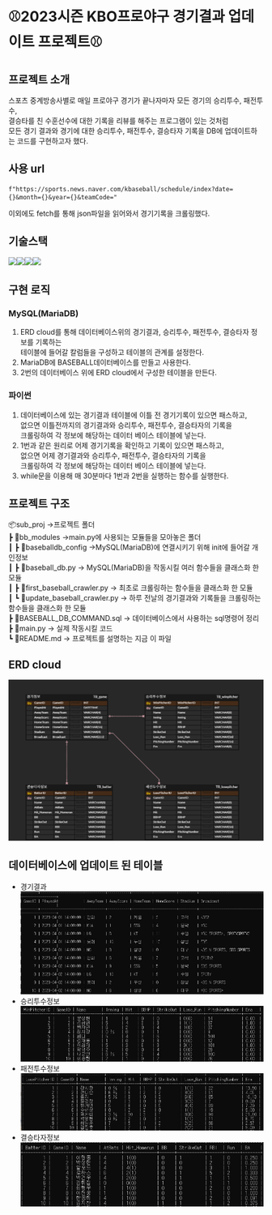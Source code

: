 #  :baseball:2023시즌 KBO프로야구 경기결과 업데이트 프로젝트:baseball:

## 프로젝트 소개
스포츠 중계방송사별로 매일 프로야구 경기가 끝나자마자 모든 경기의 승리투수, 패전투수,   
결승타를 친 수훈선수에 대한 기록을 리뷰를 해주는 프로그램이 있는 것처럼   
모든 경기 결과와 경기에 대한 승리투수, 패전투수, 결승타자 기록을 DB에 업데이트하는 코드를 구현하고자 했다.  

## 사용 url
```
f"https://sports.news.naver.com/kbaseball/schedule/index?date={}&month={}&year={}&teamCode="

```
이외에도 fetch를 통해 json파일을 읽어와서 경기기록을 크롤링했다.

## 기술스택
<img src="https://img.shields.io/badge/python-3776AB?style=for-the-badge&logo=python&logoColor=white"><img src="https://img.shields.io/badge/mariaDB-003545?style=for-the-badge&logo=mariaDB&logoColor=white"><img src="https://img.shields.io/badge/mysql-4479A1?style=for-the-badge&logo=mysql&logoColor=white"><img src="https://img.shields.io/badge/github-181717?style=for-the-badge&logo=github&logoColor=white"> 

## 구현 로직
### MySQL(MariaDB)
1. ERD cloud를 통해 데이터베이스위의 경기결과, 승리투수, 패전투수, 결승타자 정보를 기록하는  
테이블에 들어갈 칼럼들을 구성하고 테이블의 관계를 설정한다.  
2. MariaDB에 BASEBALL데이터베이스를 만들고 사용한다.  
3. 2번의 데이터베이스 위에 ERD cloud에서 구성한 테이블을 만든다.   
### 파이썬
1. 데이터베이스에 있는 경기결과 테이블에 이틀 전 경기기록이 있으면 패스하고,  
없으면 이틀전까지의 경기결과와 승리투수, 패전투수, 결승타자의 기록을   
크롤링하여 각 정보에 해당하는 데이터 베이스 테이블에 넣는다.  
2. 1번과 같은 원리로 어제 경기기록을 확인하고 기록이 있으면 패스하고,  
없으면 어제 경기결과와 승리투수, 패전투수, 결승타자의 기록을   
크롤링하여 각 정보에 해당하는 데이터 베이스 테이블에 넣는다.  
3. while문을 이용해 매 30분마다 1번과 2번을 실행하는 함수를 실행한다.  

## 프로젝트 구조
📦sub_proj ->프로젝트 폴더  
 ┣ 📂bb_modules ->main.py에 사용되는 모듈들을 모아놓은 폴더  
 ┃ ┣ 📜baseballdb_config ->MySQL(MariaDB)에 연결시키기 위해 init에 들어갈 개인정보  
 ┃ ┣ 📜baseball_db.py -> MySQL(MariaDB)을 작동시킬 여러 함수들을 클래스화 한 모듈  
 ┃ ┣ 📜first_baseball_crawler.py -> 최초로 크롤링하는 함수들을 클래스화 한 모듈  
 ┃ ┗ 📜update_baseball_crawler.py -> 하루 전날의 경기결과와 기록들을 크롤링하는 함수들을 클래스화 한 모듈  
 ┣ 📜BASEBALL_DB_COMMAND.sql -> 데이터베이스에서 사용하는 sql명령어 정리  
 ┣ 📜main.py -> 실제 작동시킬 코드  
 ┗ 📜README.md -> 프로젝트를 설명하는 지금 이 파일  

## ERD cloud
![ERD_cloud](./img/BASEBALL_ERD.png)

## 데이터베이스에 업데이트 된 테이블
- 경기결과  
![TB_game](./img/TB_game.jpg)   
- 승리투수정보  
![TB_winpitcher](./img/TB_winpitcher.jpg)  
- 패전투수정보  
![TB_losepitcher](./img/TB_losepitcher.jpg)  
- 결승타자정보  
![TB_batter](./img/TB_batter.jpg)   
